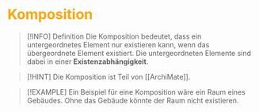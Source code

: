 # <font color = "orange">Komposition</font>
>[!INFO] Definition
>Die Komposition bedeutet, dass ein untergeordnetes Element nur existieren kann, wenn das übergeordnete Element existiert. Die untergeordneten Elemente sind dabei in einer **Existenzabhängigkeit**.

>[!HINT]
>Die Komposition ist Teil von [[ArchiMate]].

>[!EXAMPLE] Ein Beispiel für eine Komposition wäre ein Raum eines Gebäudes. Ohne das Gebäude könnte der Raum nicht existieren.